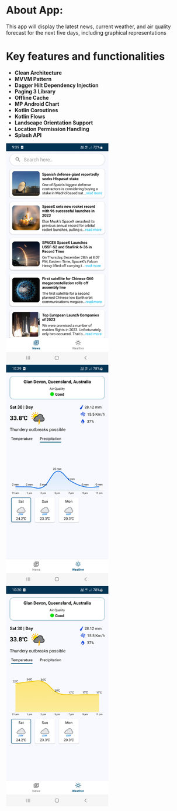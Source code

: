 # About App:
This app will display the latest news, current weather, and air quality forecast for the next five days, including graphical representations

# Key features and functionalities
* **Clean Architecture**
* **MVVM Pattern**
* **Dagger Hilt Dependency Injection**
* **Paging 3 Library**
* **Offline Cache**
* **MP Android Chart**
* **Kotlin Coroutines**
* **Kotlin Flows**
* **Landscape Orientation Support**
* **Location Permission Handling**
* **Splash API**
<img src="https://github.com/Aravindansa/my-news-android-app/blob/main/screen%20shots/Screenshot_20231230-093952_My%20News.jpg" width="280" height="600">
<img src="https://github.com/Aravindansa/my-news-android-app/blob/main/screen%20shots/Screenshot_20231230-102949_My%20News.jpg" width="280" height="600">
<img src="https://github.com/Aravindansa/my-news-android-app/blob/main/screen%20shots/Screenshot_20231230-103000_My%20News.jpg" width="280" height="600">
